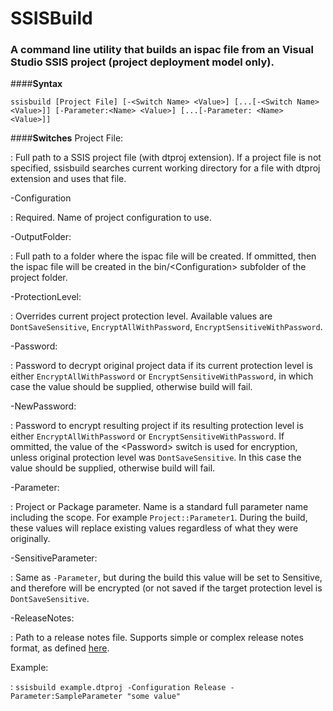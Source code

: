 # **SSISBuild**
### A command line utility that builds an ispac file from an Visual Studio SSIS project (project deployment model only). 
####**Syntax**

	ssisbuild [Project File] [-<Switch Name> <Value>] [...[-<Switch Name> <Value>]] [-Parameter:<Name> <Value>] [...[-Parameter: <Name> <Value>]]

####**Switches**
Project File:

: Full path to a SSIS project file (with dtproj extension). If a project file is not specified, ssisbuild searches current working directory for a file with dtproj extension and uses that file.

-Configuration

: Required. Name of project configuration to use.

-OutputFolder:

: Full path to a folder where the ispac file will be created. If ommitted, then the ispac file will be created in the bin/&lt;Configuration&gt; subfolder of the project folder.

-ProtectionLevel:

: Overrides current project protection level. Available values are `DontSaveSensitive`, `EncryptAllWithPassword`, `EncryptSensitiveWithPassword`.

-Password:

: Password to decrypt original project data if its current protection level is either `EncryptAllWithPassword` or `EncryptSensitiveWithPassword`,  in which case the value should be supplied, otherwise build will fail.

-NewPassword:

: Password to encrypt resulting project if its resulting protection level is either `EncryptAllWithPassword` or `EncryptSensitiveWithPassword`. If ommitted, the value of the &lt;Password&gt; switch is used for encryption, unless original protection level was `DontSaveSensitive`. In this case the value should be supplied, otherwise build will fail.

-Parameter:

: Project or Package parameter. Name is a standard full parameter name including the scope. For example `Project::Parameter1`. During the build, these values will replace existing values regardless of what they were originally.

-SensitiveParameter:

: Same as `-Parameter`, but during the build this value will be set to Sensitive, and therefore will be encrypted (or not saved if the target protection level is `DontSaveSensitive`.

-ReleaseNotes:

: Path to a release notes file. Supports simple or complex release notes format, as defined [here](http://fsharp.github.io/FAKE/apidocs/fake-releasenoteshelper.html).

Example:

: `ssisbuild example.dtproj -Configuration Release -Parameter:SampleParameter "some value"`